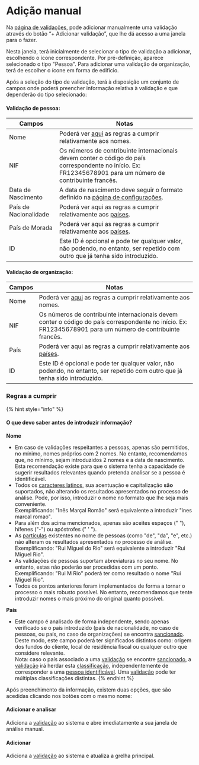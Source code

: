 # Adição manual

Na [página de validações](./), pode adicionar manualmente uma validação através do botão “+ Adicionar validação”, que lhe dá acesso a uma janela para o fazer.

Nesta janela, terá inicialmente de selecionar o tipo de validação a adicionar, escolhendo o ícone correspondente. Por pré-definição, aparece selecionado o tipo "Pessoa". Para adicionar uma validação de organização, terá de escolher o ícone em forma de edifício.

Após a seleção do tipo de validação, terá à disposição um conjunto de campos onde poderá preencher informação relativa à validação e que dependerão do tipo selecionado:

#### Validação de pessoa:

| Campos                | Notas                                                                                                                                                       |
| --------------------- | ----------------------------------------------------------------------------------------------------------------------------------------------------------- |
| Nome                  | Poderá ver [aqui](adicao-manual.md#regras-a-cumprir) as regras a cumprir relativamente aos nomes.                                                           |
| NIF                   | Os números de contribuinte internacionais devem conter o código do país correspondente no início. Ex: FR12345678901 para um número de contribuinte francês. |
| Data de Nascimento    | A data de nascimento deve seguir o formato definido na [página de configurações](../configuracoes/).                                                        |
| País de Nacionalidade | Poderá ver aqui as regras a cumprir relativamente aos [países](adicao-manual.md#regras-a-cumprir).                                                          |
| País de Morada        | Poderá ver aqui as regras a cumprir relativamente aos [países](adicao-manual.md#regras-a-cumprir).                                                          |
| ID                    | Este ID é opcional e pode ter qualquer valor, não podendo, no entanto, ser repetido com outro que já tenha sido introduzido.                                |

#### Validação de organização:

| Campos | Notas                                                                                                                                                       |
| ------ | ----------------------------------------------------------------------------------------------------------------------------------------------------------- |
| Nome   | Poderá ver [aqui](adicao-manual.md#regras-a-cumprir) as regras a cumprir relativamente aos nomes.                                                           |
| NIF    | Os números de contribuinte internacionais devem conter o código do país correspondente no início. Ex: FR12345678901 para um número de contribuinte francês. |
| País   | Poderá ver aqui as regras a cumprir relativamente aos [países](adicao-manual.md#regras-a-cumprir).                                                          |
| ID     | Este ID é opcional e pode ter qualquer valor, não podendo, no entanto, ser repetido com outro que já tenha sido introduzido.                                |

### Regras a cumprir

{% hint style="info" %}
#### O que devo saber antes de introduzir informação?

**Nome**

* Em caso de validações respeitantes a pessoas, apenas são permitidos, no mínimo, nomes próprios com 2 nomes. No entanto, recomendamos que, no mínimo, sejam introduzidos 2 nomes e a data de nascimento.\
  Esta recomendação existe para que o sistema tenha a capacidade de sugerir resultados relevantes quando pretenda analisar se a pessoa é identificável.
* Todos os [caracteres latinos](https://en.wikipedia.org/wiki/ISO/IEC\_8859-1), sua acentuação e capitalização **são** suportados, não alterando os resultados apresentados no processo de análise. Pode, por isso, introduzir o nome no formato que lhe seja mais conveniente.\
  Exemplificando: "Inês Marçal Romão" será equivalente a introduzir "ines marcal romao".
* Para além dos acima mencionados, apenas são aceites espaços (" "), hífenes ("-") ou apóstrofes (" ' ").
* As [partículas](https://www.irn.mj.pt/IRN/sections/irn/a\_registral/registo-civil/docs-do-civil/dar-o-nome/) existentes no nome de pessoas (como "de", "da", "e", etc.) não alteram os resultados apresentados no processo de análise.\
  Exemplificando: "Rui Miguel do Rio" será equivalente a introduzir "Rui Miguel Rio".
* As validações de pessoas suportam abreviaturas no seu nome. No entanto, estas não poderão ser procedidas com um ponto.\
  Exemplificando: "Rui M Rio" poderá ter como resultado o nome "Rui Miguel Rio".
* Todos os pontos anteriores foram implementados de forma a tornar o processo o mais robusto possível. No entanto, recomendamos que tente introduzir nomes o mais próximo do original quanto possível.

**País**

* Este campo é analisado de forma independente, sendo apenas verificado se o país introduzido (país de nacionalidade, no caso de pessoas, ou país, no caso de organizações) se encontra [sancionado](../../glossario/glossario-aplicacao.md#pais-sancionado). Deste modo, este campo poderá ter significados distintos como: origem dos fundos do cliente, local de residência fiscal ou qualquer outro que considere relevante.\
  Nota: caso o país associado a uma [validação](../../glossario/glossario-aplicacao.md#validacao) se encontre [sancionado](../../glossario/glossario-aplicacao.md#pais-sancionado), a [validação](../../glossario/glossario-aplicacao.md#validacao) irá herdar esta [classificação](../../glossario/glossario-aplicacao.md#classificacao), independentemente de corresponder a uma [pessoa identificável](../../glossario/glossario-aplicacao.md#pessoa-identificavel). Uma [validação](../../glossario/glossario-aplicacao.md#validacao) pode ter múltiplas classificações distintas.
{% endhint %}

Após preenchimento da informação, existem duas opções, que são acedidas clicando nos botões com o mesmo nome:

#### Adicionar e analisar

Adiciona a [validação](../../glossario/glossario-aplicacao.md#sancionado) ao sistema e abre imediatamente a sua janela de análise manual.

#### Adicionar

Adiciona a [validação](../../glossario/glossario-aplicacao.md#validacao) ao sistema e atualiza a grelha principal.
